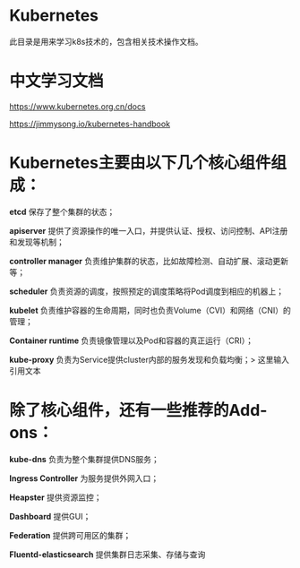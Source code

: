 # Kubernetes
此目录是用来学习k8s技术的，包含相关技术操作文档。

# 中文学习文档
https://www.kubernetes.org.cn/docs

https://jimmysong.io/kubernetes-handbook

# Kubernetes主要由以下几个核心组件组成：

 **etcd** 保存了整个集群的状态；

 **apiserver** 提供了资源操作的唯一入口，并提供认证、授权、访问控制、API注册和发现等机制；

 **controller manager** 负责维护集群的状态，比如故障检测、自动扩展、滚动更新等；

 **scheduler** 负责资源的调度，按照预定的调度策略将Pod调度到相应的机器上；

 **kubelet** 负责维护容器的生命周期，同时也负责Volume（CVI）和网络（CNI）的管理；

 **Container runtime** 负责镜像管理以及Pod和容器的真正运行（CRI）；

 **kube-proxy** 负责为Service提供cluster内部的服务发现和负载均衡；> 这里输入引用文本

# 除了核心组件，还有一些推荐的Add-ons：

 **kube-dns** 负责为整个集群提供DNS服务；

 **Ingress Controller** 为服务提供外网入口；

 **Heapster** 提供资源监控；

 **Dashboard** 提供GUI；

 **Federation** 提供跨可用区的集群；

 **Fluentd-elasticsearch** 提供集群日志采集、存储与查询
